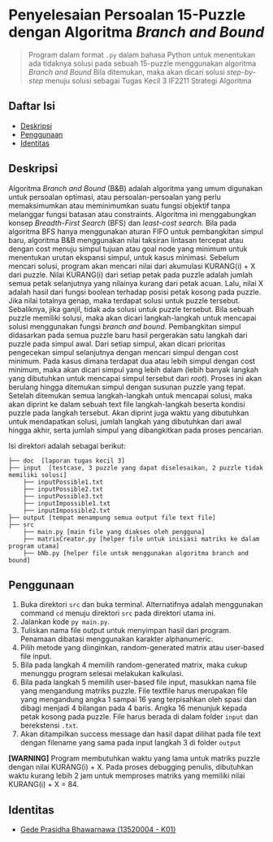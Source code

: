# Penyelesaian Persoalan 15-Puzzle dengan Algoritma _Branch and Bound_

> Program dalam format `.py` dalam bahasa Python untuk menentukan ada tidaknya solusi pada sebuah 15-puzzle menggunakan algoritma _Branch and Bound_
> Bila ditemukan, maka akan dicari solusi _step-by-step_ menuju solusi
> sebagai Tugas Kecil 3 IF2211 Strategi Algoritma

## Daftar Isi
- [Deskripsi](#deskripsi)
- [Penggunaan](#penggunaan)
- [Identitas](#identitas)

## Deskripsi
Algoritma _Branch and Bound_ (B&B) adalah algoritma yang umum digunakan untuk persoalan optimasi, atau persoalan-persoalan yang perlu memaksimumkan atau meminimumkan suatu fungsi objektif tanpa melanggar fungsi batasan atau constraints. Algoritma ini menggabungkan konsep _Breadth-First Search_ (BFS) dan _least-cost search_. Bila pada algoritma BFS hanya menggunakan aturan FIFO untuk pembangkitan simpul baru, algoritma B&B menggunakan nilai taksiran lintasan tercepat atau dengan cost menuju simpul tujuan atau goal node yang minimum untuk menentukan urutan ekspansi simpul, untuk kasus minimasi.
Sebelum mencari solusi, program akan mencari nilai dari akumulasi KURANG(i) + X dari puzzle. Nilai KURANG(i) dari setiap petak pada puzzle adalah jumlah semua petak selanjutnya yang nilainya kurang dari petak acuan. Lalu, nilai X adalah hasil dari fungsi boolean terhadap posisi petak kosong pada puzzle. Jika nilai totalnya genap, maka terdapat solusi untuk puzzle tersebut. Sebaliknya, jika ganjil, tidak ada solusi untuk puzzle tersebut.
Bila sebuah puzzle memiliki solusi, maka akan dicari langkah-langkah untuk mencapai solusi menggunakan fungsi _branch and bound_. Pembangkitan simpul didasarkan pada semua 
puzzle baru hasil pergerakan satu langkah dari puzzle pada simpul awal. Dari setiap simpul, akan dicari prioritas pengecekan simpul selanjutnya dengan mencari simpul dengan cost minimum. Pada kasus dimana terdapat dua atau lebih simpul dengan cost minimum, maka akan dicari simpul yang lebih dalam (lebih banyak langkah yang dibutuhkan untuk mencapai simpul tersebut dari _root_). Proses ini akan berulang hingga ditemukan simpul dengan susunan puzzle yang tepat.
Setelah ditemukan semua langkah-langkah untuk mencapai solusi, maka akan diprint ke dalam sebuah text file langkah-langkah beserta kondisi puzzle pada langkah tersebut. Akan diprint juga waktu yang dibutuhkan untuk mendapatkan solusi, jumlah langkah yang dibutuhkan dari awal hingga akhir, serta jumlah simpul yang dibangkitkan pada proses pencarian.

Isi direktori adalah sebagai berikut:
```
├── doc  [laporan tugas kecil 3]
├── input  [testcase, 3 puzzle yang dapat diselesaikan, 2 puzzle tidak memiliki solusi]
    ├── inputPossible1.txt
    ├── inputPossible2.txt
    ├── inputPossible3.txt
    ├── inputImpossible1.txt
    ├── inputImpossible2.txt
├── output [tempat menampung semua output file text file]   
├── src   
    ├── main.py [main file yang diakses oleh pengguna]
    ├── matrixCreator.py [helper file untuk inisiasi matriks ke dalam program utama]
    ├── bNb.py [helper file untuk menggunakan algoritma branch and bound]
```

## Penggunaan
1. Buka direktori `src` dan buka terminal. Alternatifnya adalah menggunakan command `cd` menuju direktori `src` pada direktori utama ini.
2. Jalankan kode `py main.py`.
3. Tuliskan nama file output untuk menyimpan hasil dari program. Penamaan dibatasi menggunakan karakter alphanumeric.
4. Pilih metode yang diinginkan, random-generated matrix atau user-based file input.
5. Bila pada langkah 4 memilih random-generated matrix, maka cukup menunggu program selesai melakukan kalkulasi. 
6. Bila pada langkah 5 memilih user-based file input, masukkan nama file yang mengandung matriks puzzle. File textfile harus merupakan file yang mengandung angka 1 sampai 16 yang terpisahkan oleh spasi dan dibagi menjadi 4 bilangan pada 4 baris. Angka 16 menunjuk kepada petak kosong pada puzzle. File harus berada di dalam folder `input` dan berekstensi `.txt`.
7. Akan ditampilkan success message dan hasil dapat dilihat pada file text dengan filename yang sama pada input langkah 3 di folder `output`

**[WARNING]** Program membutuhkan waktu yang lama untuk matriks puzzle dengan nilai KURANG(i) + X. Pada proses debugging penulis, dibutuhkan waktu kurang lebih 2 jam untuk memproses matriks yang memiliki nilai KURANG(i) + X = 84.

## Identitas
- <a href = "https://github.com/LordGedelicious">Gede Prasidha Bhawarnawa (13520004 - K01)</a>
